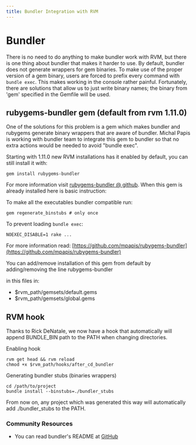 ```yaml
---
title: Bundler Integration with RVM
---
```


Bundler
=======

There is no need to do anything to make bundler work with RVM, but there is one thing about bundler that makes it harder to use. By default, bundler does not generate wrappers for gem binaries. To make use of the proper version of a gem binary, users are forced to prefix every command with `bundle exec`. This makes working in the console rather painful. Fortunately, there are solutions that allow us to just write binary names; the binary from 'gem' specified in the Gemfile will be used.

rubygems-bundler gem (default from rvm 1.11.0)
----------------------------------------------

One of the solutions for this problem is a gem which makes bundler and rubygems generate binary wrappers that are aware of bundler. Michal Papis is working with bundler team to integrate this gem to bundler so that no extra actions would be needed to avoid "bundle exec".

Starting with 1.11.0 new RVM installations has it enabled by default, you can still install it with:
    
    gem install rubygems-bundler

For more information visit [rubygems-bundler @ github](https://github.com/mpapis/rubygems-bundler).
When this gem is already installed here is basic instruction:

To make all the executables bundler compatible run:

    gem regenerate_binstubs # only once

To prevent loading `bundle exec`:

    NOEXEC_DISABLE=1 rake ...

For more information read: [https://github.com/mpapis/rubygems-bundler](https://github.com/mpapis/rubygems-bundler)

You can add/remove installation of this gem from default by adding/removing the line
    rubygems-bundler

in this files in:

* $rvm_path/gemsets/default.gems
* $rvm_path/gemsets/global.gems

RVM hook
--------

Thanks to Rick DeNatale, we now have a hook that automatically will append BUNDLE_BIN path to the PATH when changing directories.

Enabling hook
    
    rvm get head && rvm reload
    chmod +x $rvm_path/hooks/after_cd_bundler

Generating bundler stubs (binaries wrappers)

    cd /path/to/project
    bundle install --binstubs=./bundler_stubs

From now on, any project which was generated this way will automatically add ./bundler_stubs to the PATH.


### Community Resources

* You can read bundler's README at [GitHub](http://github.com/carlhuda/bundler)